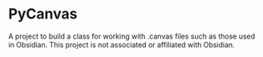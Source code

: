 # PyCanvas
A project to build a class for working with .canvas files such as those used in Obsidian. This project is not associated or affiliated with Obsidian.
